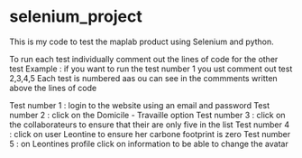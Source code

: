  # selenium_project
 
 This is my code to test the maplab product using Selenium and python.
 
 To run each test individually comment out the lines of code for the other test
 Example : if you want to run the test number 1 you ust comment out test 2,3,4,5
 Each test is numbered aas ou can see in the commments written above the lines of code
 
 
 Test number 1 : login to the website using an email and password
 Test number 2 : click on the Domicile - Travaille option
 Test number 3 : click on the collaborateurs to ensure that their are only five in the list
 Test number 4 : click on user Leontine to ensure her carbone footprint is zero
 Test number 5 : on Leontines profile click on information to be able to change the avatar
 
 
 
